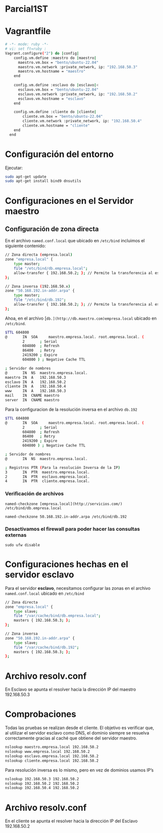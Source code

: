 # Parcial1ST


# Vagrantfile

```bash
# -*- mode: ruby -*-
# vi: set ft=ruby :
Vagrant.configure("2") do |config|
    config.vm.define :maestro do |maestro|
      maestro.vm.box = "bento/ubuntu-22.04"
      maestro.vm.network :private_network, ip: "192.168.50.3"
      maestro.vm.hostname = "maestro"
    end
  
    config.vm.define :esclavo do |esclavo|<
      esclavo.vm.box = "bento/ubuntu-22.04"
      esclavo.vm.network :private_network, ip: "192.168.50.2"
      esclavo.vm.hostname = "esclavo"
    end

    config.vm.define :cliente do |cliente|
        cliente.vm.box = "bento/ubuntu-22.04"
        cliente.vm.network :private_network, ip: "192.168.50.4"
        cliente.vm.hostname = "cliente"
    end
  end
```

# Configuración del entorno

Ejecutar:

```bash
sudo apt-get update
sudo apt-get install bind9 dnsutils
```

# Configuraciones en el Servidor maestro

## Configuración de zona directa 

En el archivo `named.conf.local` que ubicado en `/etc/bind` incluimos el siguiente contenido: 

```bash
// Zona directa (empresa.local)
zone "empresa.local" {
    type master;
    file "/etc/bind/db.empresa.local";
    allow-transfer { 192.168.50.2; }; // Permite la transferencia al esclavo
};

// Zona inversa (192.168.50.x)
zone "50.168.192.in-addr.arpa" {
    type master;
    file "/etc/bind/db.192";
    allow-transfer { 192.168.50.2; }; // Permite la transferencia al esclavo
};
```

Ahoa, en el archivo [`db.](http://db.maestro.com)empresa.local` ubicado en `/etc/bind`.

```bash
$TTL 604800
@       IN  SOA     maestro.empresa.local. root.empresa.local. (
        2       ; Serial 
        604800  ; Refresh
        86400   ; Retry
        2419200 ; Expire
        604800 ) ; Negative Cache TTL

; Servidor de nombres
@       IN  NS  maestro.empresa.local.
maestro IN  A   192.168.50.3
esclavo IN  A   192.168.50.2
cliente IN  A   192.168.50.4
www     IN  A   192.168.50.3
mail    IN  CNAME maestro
server  IN  CNAME maestro

```

Para la configuracion de la resolución inversa en el archivo `db.192`  

```bash
$TTL 604800
@       IN  SOA     maestro.empresa.local. root.empresa.local. (
        2       ; Serial
        604800  ; Refresh
        86400   ; Retry
        2419200 ; Expire
        604800 ) ; Negative Cache TTL

; Servidor de nombres
@       IN  NS  maestro.empresa.local.

; Registros PTR (Para la resolución Inversa de la IP)
3       IN  PTR  maestro.empresa.local.
2       IN  PTR  esclavo.empresa.local.
4       IN  PTR  cliente.empresa.local.
```

### Verificación de archivos

`named-checkzone [empresa.local](http://servicios.com/) /etc/bind/db.empresa.local`

`named-checkzone 50.168.192.in-addr.arpa /etc/bind/db.192`

### Desactivamos el firewall para poder hacer las consultas externas

`sudo ufw disable`

# Configuraciones hechas en el servidor esclavo

Para el servidor **esclavo**, necesitamos configurar las zonas en el archivo `named.conf.local` ubicado en `/etc/bind`

```bash
// Zona directa
zone "empresa.local" {
    type slave;
    file "/var/cache/bind/db.empresa.local";
    masters { 192.168.50.3; };
};

// Zona inversa
zone "50.168.192.in-addr.arpa" {
    type slave;
    file "/var/cache/bind/db.192";
    masters { 192.168.50.3; };
};
```
# Archivo resolv.conf
En Esclavo se apunta el resolver hacia la dirección IP del maestro 192.168.50.3

# Comprobaciones

Todas las pruebas se realizan desde el cliente. El objetivo es verificar que, al utilizar el servidor esclavo como DNS, el dominio siempre se resuelva correctamente gracias al caché que obtiene del servidor maestro.

```bash
nslookup maestro.empresa.local 192.168.50.2
nslookup www.empresa.local 192.168.50.2
nslookup esclavo.empresa.local 192.168.50.2
nslookup cliente.empresa.local 192.168.50.2
```

Para resolución inversa es lo mismo, pero en vez de dominios usamos IP’s

```bash
nslookup 192.168.50.3 192.168.50.2
nslookup 192.168.50.2 192.168.50.2
nslookup 192.168.50.4 192.168.50.2
```

# Archivo resolv.conf

En el cliente se apunta el resolver hacia la dirección IP del Esclavo 192.168.50.2
